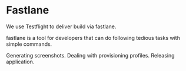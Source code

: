 # Fastlane
We use Testflight to deliver build via fastlane.

fastlane is a tool for developers that can do following tedious tasks with simple commands.

Generating screenshots.
Dealing with provisioning profiles.
Releasing application.
